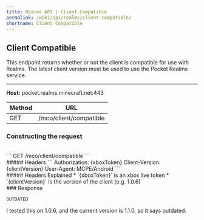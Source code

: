```yaml
---
title: Realms API | Client Compatible
permalink: /wiki/api/realms/client-compatible/
shortname: Client Compatible
---
```

## Client Compatible
This endpoint returns whether or not the client is compatible for use with Realms. The latest client version must be used to use the Pocket Realms service.

---

**Host:** pocket.realms.minecraft.net:443

|Method|URL|
|------|---|
|GET|/mco/client/compatible|
  
### Constructing the request
<br>
```
GET /mco/client/compatible
```
<br>
##### Headers
```
Authorization: {xboxToken}
Client-Version: {clientVersion}
User-Agent: MCPE/Android
```
<br>
##### Headers Explained
* `{xboxToken}` is an xbox live token  
* `{clientVersion}` is the version of the client (e.g. 1.0.6)  
  
<br>
### Response

```
OUTDATED
```

I tested this on 1.0.6, and the current version is 1.1.0, so it says outdated.

